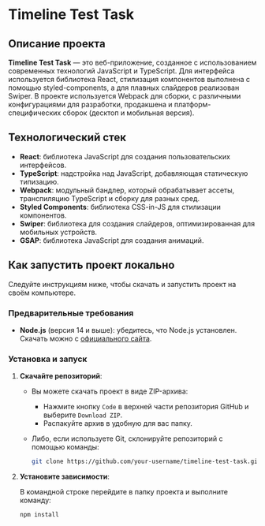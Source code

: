 # Timeline Test Task

## Описание проекта

**Timeline Test Task** — это веб-приложение, созданное с использованием современных технологий JavaScript и TypeScript. Для интерфейса используется библиотека React, стилизация компонентов выполнена с помощью styled-components, а для плавных слайдеров реализован Swiper. В проекте используется Webpack для сборки, с различными конфигурациями для разработки, продакшена и платформ-специфических сборок (десктоп и мобильная версия).

## Технологический стек

- **React**: библиотека JavaScript для создания пользовательских интерфейсов.
- **TypeScript**: надстройка над JavaScript, добавляющая статическую типизацию.
- **Webpack**: модульный бандлер, который обрабатывает ассеты, транспиляцию TypeScript и сборку для разных сред.
- **Styled Components**: библиотека CSS-in-JS для стилизации компонентов.
- **Swiper**: библиотека для создания слайдеров, оптимизированная для мобильных устройств.
- **GSAP**: библиотека JavaScript для создания анимаций.

## Как запустить проект локально

Следуйте инструкциям ниже, чтобы скачать и запустить проект на своём компьютере.

### Предварительные требования

- **Node.js** (версия 14 и выше): убедитесь, что Node.js установлен. Скачать можно с [официального сайта](https://nodejs.org/).

### Установка и запуск

1. **Скачайте репозиторий**:

   - Вы можете скачать проект в виде ZIP-архива: 
      - Нажмите кнопку `Code` в верхней части репозитория GitHub и выберите `Download ZIP`.
      - Распакуйте архив в удобную для вас папку.
   
   - Либо, если используете Git, склонируйте репозиторий с помощью команды:
      ```bash
      git clone https://github.com/your-username/timeline-test-task.git
      ```

2. **Установите зависимости**:

   В командной строке перейдите в папку проекта и выполните команду:
   ```bash
   npm install
